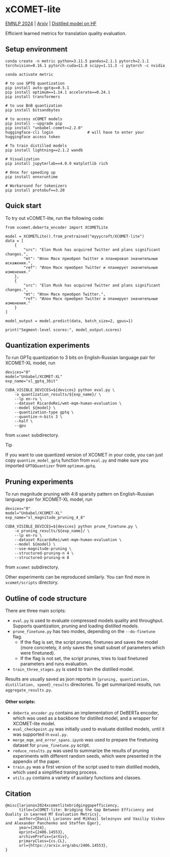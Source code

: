 # xCOMET-lite

[EMNLP 2024](https://aclanthology.org/2024.emnlp-main.1223/) | [Arxiv](https://arxiv.org/abs/2406.14553) | [Distilled model on HF](https://huggingface.co/myyycroft/XCOMET-lite)

Efficient learned metrics for translation quality evaluation.


## Setup environment
```
conda create -n metric python=3.11.5 pandas=2.1.1 pytorch=2.1.1 torchvision=0.16.1 pytorch-cuda=11.8 scipy=1.11.3 -c pytorch -c nvidia

conda activate metric

# to use GPTQ quantization
pip install auto-gptq==0.5.1
pip install optimum==1.14.1 accelerate==0.24.1
pip install transformers

# to use BnB quantization
pip install bitsandbytes

# to access xCOMET models
pip install --upgrade pip
pip install "unbabel-comet>=2.2.0"
huggingface-cli login               # will have to enter your huggingface access token

# To train distilled models
pip install lightning==2.1.2 wandb

# Visualization
pip install jupyterlab==4.0.9 matplotlib rich

# Onnx for speeding up
pip install onnxruntime

# Workaround for tokenizers
pip install protobuf==3.20
```

## Quick start

To try out xCOMET-lite, run the following code:

```
from xcomet.deberta_encoder import XCOMETLite

model = XCOMETLite().from_pretrained("myyycroft/XCOMET-lite")
data = [
    {
        "src": "Elon Musk has acquired Twitter and plans significant changes.",
        "mt": "Илон Маск приобрел Twitter и планировал значительные искажения.",
        "ref": "Илон Маск приобрел Twitter и планирует значительные изменения."
    },
    {
        "src": "Elon Musk has acquired Twitter and plans significant changes.",
        "mt": "Илон Маск приобрел Twitter.",
        "ref": "Илон Маск приобрел Twitter и планирует значительные изменения."
    }
]

model_output = model.predict(data, batch_size=2, gpus=1)

print("Segment-level scores:", model_output.scores)
```

## Quantization experiments

To run GPTq quantization to 3 bits on English-Russian language pair for XCOMET-XL model, run

```
devices="0"
model="Unbabel/XCOMET-XL"
exp_name="xl_gptq_3bit"

CUDA_VISIBLE_DEVICES=${devices} python eval.py \
    -o quantization_results/${exp_name}/ \
    --lp en-ru \
    --dataset RicardoRei/wmt-mqm-human-evaluation \
    --model ${model} \
    --quantization-type gptq \
    --quantize-n-bits 3 \
    --half \
    --gpu
```
from `xcomet` subdirectory.

> [!TIP]
> If you want to use quantized version of XCOMET in your code, you can just copy `quantize_model_gptq` function from `eval.py` and make sure you imported `GPTQQuantizer` from `optimum.gptq`.

## Pruning experiments

To run magnitude pruning with 4:8 sparsity pattern on English-Russian language pair for XCOMET-XL model, run
```
devices="0"
model="Unbabel/XCOMET-XL"
exp_name="xl_magnitude_pruning_4_8"

CUDA_VISIBLE_DEVICES=${devices} python prune_finetune.py \
    -o pruning_results/${exp_name}/ \
    --lp en-ru \
    --dataset RicardoRei/wmt-mqm-human-evaluation \
    --model ${model} \
    --use-magnitude-pruning \
    --structured-pruning-n 4 \
    --structured-pruning-m 8
```
from `xcomet` subdirectory.

Other experiments can be reproduced similarly. You can find more in `xcomet/scripts` directory.

## Outline of code structure

There are three main scripts:
- `eval.py` is used to evaluate compressed models quality and throughput. Supports quantization, pruning and loading distilled models.
- `prune_finetune.py` has two modes, depending on the `--do-finetune` flag.
  - If the flag is set, the script prunes, finetunes and saves the model (more concretely, it only saves the small subset of parameters which were finetuned).
  - If the flag is not set, the script prunes, tries to load finetuned parameters and runs evaluation.
- `train_three_stages.py` is used to train the distilled model.

Results are usually saved as json reports in `{pruning, quantization, distillation, speed}_results` directories. To get summarized results, run `aggregate_results.py`.

#### Other scripts:
- `deberta_encoder.py` contains an implementation of DeBERTa encoder, which was used as a backbone for distilled model, and a wrapper for XCOMET-lite model.
- `eval_checkpoint.py` was initially used to evaluate distilled models, until it was supported in `eval.py`.
- `merge_mqm_and_error_spans.ipynb` was used to prepare the finetuning dataset for `prune_finetune.py` script.
- `reduce_results.py` was used to summarize the results of pruning experiments with different random seeds, which were presented in the appendix of the paper.
- `train.py` was a first version of the script used to train distilled models, which used a simplified traning process.
- `utils.py` contains a variety of auxilary functions and classes.

## Citation

```
@misc{larionov2024xcometlitebridginggapefficiency,
      title={xCOMET-lite: Bridging the Gap Between Efficiency and Quality in Learned MT Evaluation Metrics}, 
      author={Daniil Larionov and Mikhail Seleznyov and Vasiliy Viskov and Alexander Panchenko and Steffen Eger},
      year={2024},
      eprint={2406.14553},
      archivePrefix={arXiv},
      primaryClass={cs.CL},
      url={https://arxiv.org/abs/2406.14553}, 
}
```